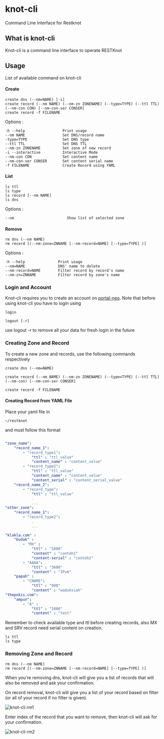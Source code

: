 # knot-cli




Command Line Interface for Restknot


## What is knot-cli


Knot-cli is a command line interface to operate RESTKnot



## Usage

List of available command on knot-cli

#### Create
```
create dns (--nm=NAME) [-i]
create record (--nm NAME) (--nm-zn ZONENAME) (--type=TYPE) (--ttl TTL) (--nm-con CON) [--nm-con-ser CONSER] 
create record -f FILENAME
```

Options : 
```
-h --help                 Print usage
--nm NAME                 Set DNS/record name
-type=TYPE                Set DNS type
--ttl TTL                 Set DNS TTL 
--nm-zn ZONENAME          Set zone of new record
-i --interactive          Interactive Mode
--nm-con CON              Set content name
--nm-con-ser CONSER       Set content serial name
-f FILENAME               Create Record using YAML
```

#### List

```
ls ttl
ls type
ls record [--nm NAME]
ls dns
```

Options : 

```
--nm                        Show list of selected zone

```

#### Remove
```
rm dns (--nm NAME)
rm record [(--nm-zone=ZNNAME [--nm-record=NAME] [--type=TYPE] )]

```

<a name="Filter"></a>Options : 
```
-h --help               Print usage
--nm=NAME               DNS' name to delete
--nm-record=NAME        Filter record by record's name
--nm-zn=ZNNAME          Filter record by zone's name
```

### Login and Account
Knot-cli requires you to create an account on [portal-neo](https://portal.neo.id/). Note that before using knot-cli you have to login using

```
login
```
```
logout [-r]
```

use logout -r to remove all your data for fresh login in the future


### Creating Zone and Record

To create a new zone and records, use the following commands respectively 

```
create dns (--nm=NAME)
```
```
create record (--nm NAME) (--nm-zn ZONENAME) (--type=TYPE) (--ttl TTL) (--nm-con) [--nm-con-ser CONSER]
```
```
create record -f FILENAME
```

#### Creating Record  from YAML File

Place your yaml file in
```
~/restknot
```

and must follow this format
```yaml

"zone_name":
    "record_name_1":
        - "record_type1":
            "ttl" : "ttl_value"
            "content_name" : "content_value"
        - "record_type2":
            "ttl" : "ttl_value"
            "content_name" : "content_value"
            "content_serial" : "content_serial_value"
    "record_name_2":
        - "record_type":
            "ttl" : "ttl_value"
            .
            ...
"other_zone":
    "record_name_1":
        - "record_type2":
            .
            ...

```


```YAML
"klakla.com" :
    "budak" :
        - "MX" :
            "ttl" : "1800"
            "content" : "contoh1"
            "content-serial" : "contoh2"
        - "AAAA":
            "ttl" : "3600"
            "content" : "IPv6"
    "papah" :
        - "CNAME":
            "ttl" : "900"
            "content" : "waduksiah"
"thepokis.com":
    "ampun":
        - "A" :
            "ttl" : "1800"
            "content" : "test"

```


Remember to check available type and ttl before creating records, also MX and SRV record need serial content on creation. 


```
ls ttl
ls type
```



### Removing Zone and Record

```
rm dns (--nm NAME)
rm record [(--nm-zone=ZNNAME [--nm-record=NAME] [--type=TYPE] )]
```

When you're removing dns, knot-cli will give you a list of records that will also be removed and ask your confirmation.

On record removal, knot-cli will give you a list of your record based on filter (or all of your record if no filter is given). 

![knot-cli rm1](/docs/img/rm1.jpg?raw=True "Record removal")

Enter index of the record that you want to remove, then knot-cli will ask for your confirmation.

![knot-cli rm2](/docs/img/rm2.jpg "Record removal 2")


